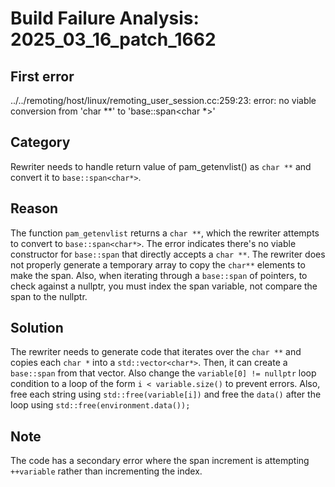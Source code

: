 # Build Failure Analysis: 2025_03_16_patch_1662

## First error

../../remoting/host/linux/remoting_user_session.cc:259:23: error: no viable conversion from 'char **' to 'base::span<char *>'

## Category
Rewriter needs to handle return value of pam_getenvlist() as `char **` and convert it to `base::span<char*>`.

## Reason
The function `pam_getenvlist` returns a `char **`, which the rewriter attempts to convert to `base::span<char*>`. The error indicates there's no viable constructor for `base::span` that directly accepts a `char **`. The rewriter does not properly generate a temporary array to copy the `char**` elements to make the span. Also, when iterating through a `base::span` of pointers, to check against a nullptr, you must index the span variable, not compare the span to the nullptr.

## Solution
The rewriter needs to generate code that iterates over the `char **` and copies each `char *` into a `std::vector<char*>`. Then, it can create a `base::span` from that vector.
Also change the `variable[0] != nullptr` loop condition to a loop of the form `i < variable.size()` to prevent errors.
Also, free each string using `std::free(variable[i])` and free the `data()` after the loop using `std::free(environment.data());`

## Note
The code has a secondary error where the span increment is attempting `++variable` rather than incrementing the index.